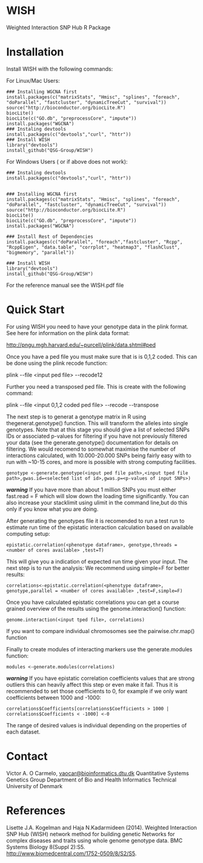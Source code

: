 # WISH

Weighted Interaction SNP Hub R Package

# Installation

Install WISH with the following commands:

For Linux/Mac Users:

```
### Installing WGCNA first
install.packages(c("matrixStats", "Hmisc", "splines", "foreach", "doParallel", "fastcluster", "dynamicTreeCut", "survival"))
source("http://bioconductor.org/biocLite.R")
biocLite()
biocLite(c("GO.db", "preprocessCore", "impute"))
install.packages("WGCNA")
### Instaling devtools
install.packages(c("devtools","curl", "httr"))
### Install WISH
library("devtools")
install_github("QSG-Group/WISH")
```

For Windows Users ( or if above does not work):

```
### Instaling devtools
install.packages(c("devtools","curl", "httr"))


### Installing WGCNA first
install.packages(c("matrixStats", "Hmisc", "splines", "foreach", "doParallel", "fastcluster", "dynamicTreeCut", "survival"))
source("http://bioconductor.org/biocLite.R")
biocLite()
biocLite(c("GO.db", "preprocessCore", "impute"))
install.packages("WGCNA")

### Install Rest of Dependencies
install.packages(c("doParallel", "foreach","fastcluster", "Rcpp", "RcppEigen", "data.table", "corrplot", "heatmap3", "flashClust", "bigmemory", "parallel"))

### Install WISH
library("devtools")
install_github("QSG-Group/WISH")
```
For the reference manual see the WISH.pdf file

# Quick Start
For using WISH you need to have your genotype data in the plink format.
See here for information on the plink data format:

http://pngu.mgh.harvard.edu/~purcell/plink/data.shtml#ped

Once you have a ped file you must make sure that is is 0,1,2 coded.
This can be done using the plink recode function:

plink --file \<input ped file\> --recode12

Further you need a transposed ped file. This is create with the following
command:

plink --file \<input 0,1,2 coded ped file\> --recode --transpose

The next step is to generat a genotype matrix in R using thegenerat.genotype() function. 
This will transform the alleles into single genotypes. Note that at this stage 
you should give a list of selected SNPs IDs or associated p-values for filtering
if you have not previously filtered your data (see the generate.genotype() documentation for
details on filtering. We would recomend to somewhat maximise the number of interactions calculated, 
with 10.000-20.000 SNPs being fairly easy with to run with ~10-15 cores, and more is possible
with strong computing facilities.


```
genotype <-generate.genotype(<input ped file path>,<input tped file path>,gwas.id=<selected list of id>,gwas.p=<p-values of input SNPs>)
```

***warning*** If you have more than about 1 million SNPs you must either fast.read = F which will slow down the loading time significantly.  You can also increase your stacklimit using ulimit in the command line,but do this only if you know what you are doing. 

After generating the genotypes file it is recomended to run a test run to estimate run time
of the epistatic interaction calculation based on available computing setup:
```
epistatic.correlation(<phenotype dataframe>, genotype,threads = <number of cores available> ,test=T)
```
This will give you a indication of expected run time given your input. The next step is to run the analysis:
We recommend using simple=F for better results:
```
correlations<-epistatic.correlation(<phenotype dataframe>, genotype,parallel = <number of cores available> ,test=F,simple=F)
```
Once you have calculated epistatic correlations you can get a course grained overview of the results using
the genome.interaction() function:
```
genome.interaction(<input tped file>, correlations)
```
If you want to compare individual chromosomes see the pairwise.chr.map() function

Finally to create modules of interacting markers use the generate.modules function:
```
modules <-generate.modules(correlations)
```
***warning*** If you have epistatic correlation coefficients values that are strong outliers this can heavily affect
this step or even make it fail. Thus it is recommended to set those coefficients to 0, for example if we only want 
coefficients between 1000 and -1000:
```
correlations$Coefficients[correlations$Coefficients > 1000 |  correlations$Coefficients < -1000] <-0
```
The range of desired values is individual depending on the properties of each dataset.

# Contact
Victor A. O Carmelo, vaocar@bioinformatics.dtu.dk
Quantitative Systems Genetics Group
Department of Bio and Health Informatics
Technical University of Denmark

# References

Lisette J.A. Kogelman and Haja N.Kadarmideen (2014). 
Weighted Interaction SNP Hub (WISH) network method for building genetic 
Networks for complex diseases and traits using whole genome genotype data. 
BMC Systems Biology 8(Suppl 2):S5.  
http://www.biomedcentral.com/1752-0509/8/S2/S5.
